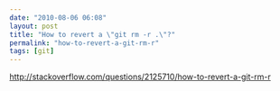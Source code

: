 ```yaml
---
date: "2010-08-06 06:08"
layout: post
title: "How to revert a \"git rm -r .\"?"
permalink: "how-to-revert-a-git-rm-r"
tags: [git]
---
```


<a href="http://stackoverflow.com/questions/2125710/how-to-revert-a-git-rm-r">http://stackoverflow.com/questions/2125710/how-to-revert-a-git-rm-r</a>
